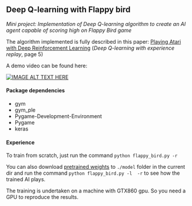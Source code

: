 ## Deep Q-learning with Flappy bird

_Mini project: Implementation of Deep Q-learning algorithm to create an AI agent capable of scoring high on Flappy Bird game_

The algorithm implemented is fully described in this paper: [Playing Atari with Deep Reinforcement Learning](https://www.cs.toronto.edu/~vmnih/docs/dqn.pdf) (_Deep Q-learning with experience replay_, page 5)

A demo video can be found here:

[![IMAGE ALT TEXT HERE](https://img.youtube.com/vi/8OcF7RKr5e4/0.jpg)](https://www.youtube.com/watch?v=8OcF7RKr5e4)

#### Package dependencies

* gym
* gym_ple
* Pygame-Development-Environment
* Pygame
* keras

#### Experience

To train from scratch, just run the command `python flappy_bird.py -r`

You can also download [pretrained weights]() to `./model` folder in the current dir and run the command `python flappy_bird.py -l  -r` to see how the trained AI plays.

The training is undertaken on a machine with GTX860 gpu. So you need a GPU to reproduce the results.
